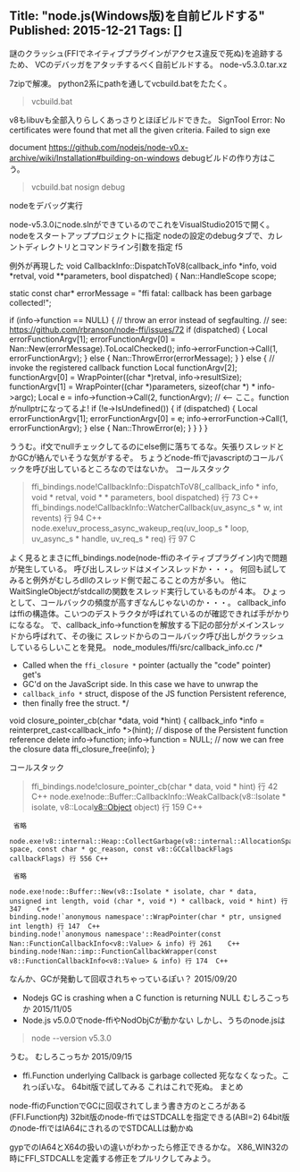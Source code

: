 Title: "node.js(Windows版)を自前ビルドする"
Published: 2015-12-21
Tags: []
---

謎のクラッシュ(FFIでネイティブプラグインがアクセス違反で死ぬ)を追跡するため、
VCのデバッガをアタッチするべく自前ビルドする。
node-v5.3.0.tar.xz

7zipで解凍。
python2系にpathを通してvcbuild.batをたたく。
> vcbuild.bat

v8もlibuvも全部入りらしくあっさりとほぼビルドできた。
SignTool Error: No certificates were found that met all the given criteria.
Failed to sign exe

document
https://github.com/nodejs/node-v0.x-archive/wiki/Installation#building-on-windows
debugビルドの作り方はこう。
> vcbuild.bat nosign debug

nodeをデバッグ実行

node-v5.3.0にnode.slnができているのでこれをVisualStudio2015で開く。
nodeをスタートアッププロジェクトに指定
nodeの設定のdebugタブで、カレントディレクトリとコマンドライン引数を指定
f5

例外が再現した
void CallbackInfo::DispatchToV8(callback_info *info, void *retval, void **parameters, bool dispatched) {
  Nan::HandleScope scope;

  static const char* errorMessage = "ffi fatal: callback has been garbage collected!";

  if (info->function == NULL) {
    // throw an error instead of segfaulting.
    // see: https://github.com/rbranson/node-ffi/issues/72
    if (dispatched) {
        Local<Value> errorFunctionArgv[1];
        errorFunctionArgv[0] = Nan::New<String>(errorMessage).ToLocalChecked();
        info->errorFunction->Call(1, errorFunctionArgv);
    }
    else {
      Nan::ThrowError(errorMessage);
    }
  } else {
    // invoke the registered callback function
    Local<Value> functionArgv[2];
    functionArgv[0] = WrapPointer((char *)retval, info->resultSize);
    functionArgv[1] = WrapPointer((char *)parameters, sizeof(char *) * info->argc);
    Local<Value> e = info->function->Call(2, functionArgv); // <-- ここ。functionがnullptrになってるよ!
    if (!e->IsUndefined()) {
      if (dispatched) {
        Local<Value> errorFunctionArgv[1];
        errorFunctionArgv[0] = e;
        info->errorFunction->Call(1, errorFunctionArgv);
      } else {
        Nan::ThrowError(e);
      }
    }
  }
}

ううむ。if文でnullチェックしてるのにelse側に落ちてるな。矢張りスレッドとかGCが絡んでいそうな気がするぞ。
ちょうどnode-ffiでjavascriptのコールバックを呼び出しているところなのではないか。
コールスタック
>   ffi_bindings.node!CallbackInfo::DispatchToV8(_callback_info * info, void * retval, void * * parameters, bool dispatched) 行 73   C++
    ffi_bindings.node!CallbackInfo::WatcherCallback(uv_async_s * w, int revents) 行 94   C++
    node.exe!uv_process_async_wakeup_req(uv_loop_s * loop, uv_async_s * handle, uv_req_s * req) 行 97    C

よく見るとまさにffi_bindings.node(node-ffiのネイティブプラグイン)内で問題が発生している。
呼び出しスレッドはメインスレッドか・・・。
何回も試してみると例外がむしろdllのスレッド側で起こることの方が多い。
他にWaitSingleObjectがstdcallの関数をスレッド実行しているものが４本。
ひょっとして、コールバックの頻度が高すぎなんじゃないのか・・・。
callback_infoはffiの構造体。こいつのデストラクタが呼ばれているのが確認できれば手がかりになるな。
で、callback_info->functionを解放する下記の部分がメインスレッドから呼ばれて、その後に
スレッドからのコールバック呼び出しがクラッシュしているらしいことを発見。
node_modules/ffi/src/callback_info.cc
/*
 * Called when the `ffi_closure *` pointer (actually the "code" pointer) get's
 * GC'd on the JavaScript side. In this case we have to unwrap the
 * `callback_info *` struct, dispose of the JS function Persistent reference,
 * then finally free the struct.
 */

void closure_pointer_cb(char *data, void *hint) {
  callback_info *info = reinterpret_cast<callback_info *>(hint);
  // dispose of the Persistent function reference
  delete info->function;
  info->function = NULL;
  // now we can free the closure data
  ffi_closure_free(info);
}

コールスタック
>   ffi_bindings.node!closure_pointer_cb(char * data, void * hint) 行 42 C++
    node.exe!node::Buffer::CallbackInfo::WeakCallback(v8::Isolate * isolate, v8::Local<v8::Object> object) 行 159    C++

     省略

    node.exe!v8::internal::Heap::CollectGarbage(v8::internal::AllocationSpace space, const char * gc_reason, const v8::GCCallbackFlags callbackFlags) 行 556 C++

     省略

    node.exe!node::Buffer::New(v8::Isolate * isolate, char * data, unsigned int length, void (char *, void *) * callback, void * hint) 行 347    C++
    binding.node!`anonymous namespace'::WrapPointer(char * ptr, unsigned int length) 行 147  C++
    binding.node!`anonymous namespace'::ReadPointer(const Nan::FunctionCallbackInfo<v8::Value> & info) 行 261    C++
    binding.node!Nan::imp::FunctionCallbackWrapper(const v8::FunctionCallbackInfo<v8::Value> & info) 行 174  C++

なんか、GCが発動して回収されちゃっているぽい？
2015/09/20
* Nodejs GC is crashing when a C function is returning NULL
むしろこっちか
2015/11/05
* Node.js v5.0.0でnode-ffiやNodObjCが動かない
しかし、うちのnode.jsは
> node --version
v5.3.0

うむ。
むしろこっちか
2015/09/15
* ffi.Function underlying Callback is garbage collected
死ななくなった。これっぽいな。
64bit版で試してみる
これはこれで死ぬ。
まとめ

node-ffiのFunctionでGCに回収されてしまう書き方のところがある(FFI.Function内)
32bit版のnode-ffiではSTDCALLを指定できる(ABI=2)
64bit版のnode-ffiではIA64にされるのでSTDCALLは動かぬ

gypでのIA64とX64の扱いの違いがわかったら修正できるかな。
X86_WIN32の時にFFI_STDCALLを定義する修正をプルリクしてみよう。
